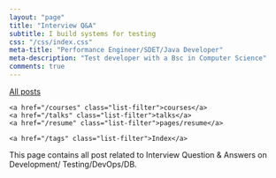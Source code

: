 ```yaml
---
layout: "page"
title: "Interview Q&A"
subtitle: I build systems for testing
css: "/css/index.css"
meta-title: "Performance Engineer/SDET/Java Developer"
meta-description: "Test developer with a Bsc in Computer Science"
comments: true
---
```

<div class="list-filters">
    <a href="/" class="list-filter filter-selected">All posts</a>

    <a href="/courses" class="list-filter">courses</a>
	<a href="/talks" class="list-filter">talks</a>
    <a href="/resume" class="list-filter">pages/resume</a>

    <a href="/tags" class="list-filter">Index</a>
</div>

This page contains all post related to Interview Question & Answers on Development/ Testing/DevOps/DB.

